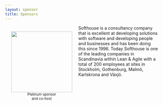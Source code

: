 ```yaml
---
layout: sponsor
title: Sponsors
---
```

<div style="width:200px;float:left;padding:20px">
  <div style="height:200px;position:relative;">
    <a href="http://en.softhouse.se/" target="_blank"><img style="position: absolute; top: 0;width:200px" src="{{site.root}}/images/sponsors/softhouse.png" /></a>
  </div>
  <div style="height:40px;text-align:center;font-size:82%;">Platinum sponsor<br/> and co-host</div>
</div>



Softhouse is a consultancy company that is excellent at developing solutions with software and developing people and businesses and has been doing this since 1996. Today Softhouse is one of the leading companies in Scandinavia within Lean & Agile with a total of 200 employees at sites in Stockholm, Gothenburg, Malmö, Karlskrona and Växjö.
